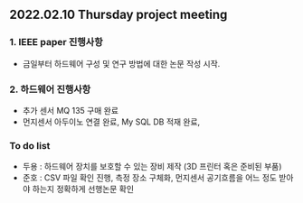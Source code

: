 
## 2022.02.10 Thursday project meeting 
 
 
### 1. IEEE paper 진행사항 

- 금일부터 하드웨어 구성 및 연구 방법에 대한 논문 작성 시작. 

### 2. 하드웨어 진행사항 

- 추가 센서 MQ 135 구매 완료 
- 먼지센서 아두이노 연결 완료, My SQL DB 적재 완료, 

### To do list
- 두용 : 하드웨어 장치를 보호할 수 있는 장비 제작 (3D 프린터 혹은 준비된 부품) 
- 준호 : CSV 파일 확인 진행, 측정 장소 구체화, 먼지센서 공기흐름을 어느 정도 받아야 하는지 정확하게 선행논문 확인 
